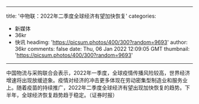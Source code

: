 
---
title: '中物联：2022年二季度全球经济有望加快恢复'
categories: 
 - 新媒体
 - 36kr
 - 快讯
headimg: 'https://picsum.photos/400/300?random=9693'
author: 36kr
comments: false
date: Thu, 06 Jan 2022 12:09:05 GMT
thumbnail: 'https://picsum.photos/400/300?random=9693'
---

<div>   
中国物流与采购联合会表示，2022年一季度，全球疫情传播风险较高，世界经济增速将出现放缓迹象。疫情对经济的冲击更多体现在劳动密集型制造业和服务业上。随着疫苗的持续推广，2022年二季度全球经济有望出现加快恢复的趋势。下半年，全球经济恢复趋势趋于稳定。（证券时报）  
</div>
            